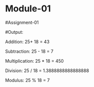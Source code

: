# Module-01

#Assignment-01

#Output:

Addition: 25+ 18 = 43

Subtraction: 25 - 18 = 7

Multiplication: 25 * 18 = 450

Division: 25 / 18 = 1.3888888888888888

Modulus: 25 % 18 = 7
